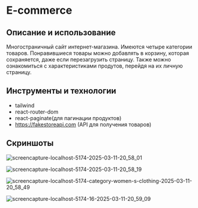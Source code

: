 # E-commerce

## Описание и использование
Многостраничный сайт интернет-магазина. Имеются четыре категории товаров. Понравившиеся товары можно добавлять в корзину, которая сохраняется, даже если перезагрузить страницу. Также можно ознакомиться с характеристиками продутов, перейдя на их личную страницу.

## Инструменты и технологии 
- tailwind
- react-router-dom
- react-paginate(для пагинации продуктов)
- https://fakestoreapi.com (API для получения товаров)

## Скриншоты

![screencapture-localhost-5174-2025-03-11-20_58_01](https://github.com/user-attachments/assets/0401a3b0-fa0f-41aa-b389-33a81a4ef90f)

![screencapture-localhost-5174-2025-03-11-20_58_19](https://github.com/user-attachments/assets/59eb964d-4864-48e4-9d2b-2b155523a14b)

![screencapture-localhost-5174-category-women-s-clothing-2025-03-11-20_58_49](https://github.com/user-attachments/assets/95b15fca-439e-44f8-865d-4f275f3a84a6)

![screencapture-localhost-5174-16-2025-03-11-20_59_09](https://github.com/user-attachments/assets/6045bcf3-d1bf-4211-98de-2caeafe277e1)
